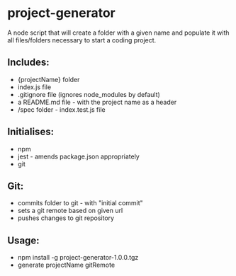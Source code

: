 # project-generator

A node script that will create a folder with a given name and populate it with all files/folders necessary to start a coding project.

## Includes:
- {projectName} folder
- index.js file
- .gitignore file (ignores node_modules by default)
- a README.md file - with the project name as a header
- /spec folder - index.test.js file

## Initialises:
- npm
- jest - amends package.json appropriately
- git

## Git:
- commits folder to git - with "initial commit"
- sets a git remote based on given url
- pushes changes to git repository

## Usage:
- npm install -g project-generator-1.0.0.tgz
- generate projectName gitRemote
